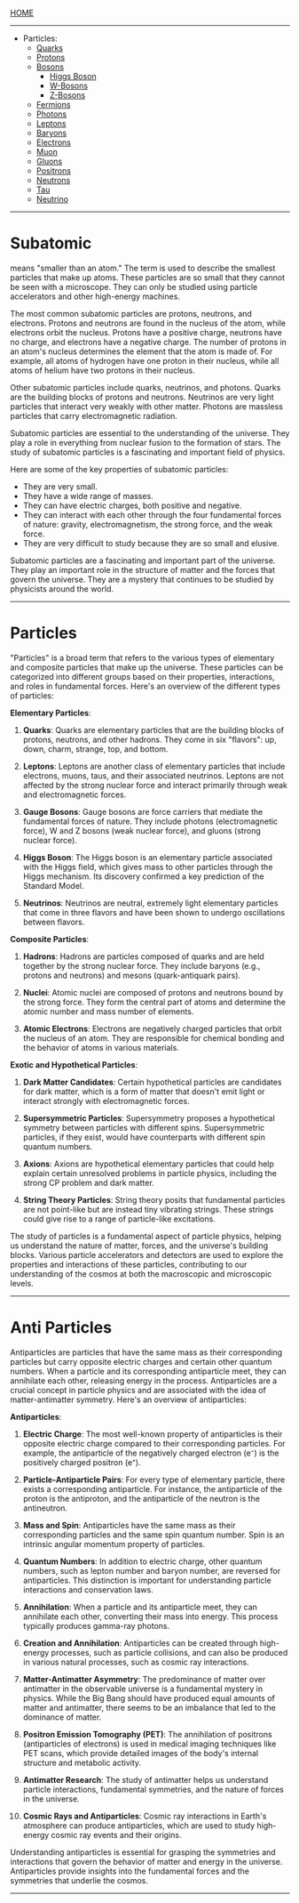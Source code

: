 [HOME](/README.md)  

--------------------

- Particles:
  - [Quarks](/assets/docs/universe/subAtomic/particles/Quarks/readme.md)       
  - [Protons](/assets/docs/universe/subAtomic/particles/Protons/readme.md)     
  - [Bosons](/assets/docs/universe/subAtomic/particles/Bosons/readme.md)
    - [Higgs Boson](/assets/docs/universe/subAtomic/particles/Bosons/HiggsBoson/readme.md)    
    - [W-Bosons](/assets/docs/universe/subAtomic/particles/Bosons/WBoson/readme.md)
    - [Z-Bosons](/assets/docs/universe/subAtomic/particles/Bosons/ZBoson/readme.md)     
  - [Fermions](/assets/docs/universe/subAtomic/particles/Fermions/readme.md)
  - [Photons](/assets/docs/universe/subAtomic/particles/Photons/readme.md)
  - [Leptons](/assets/docs/universe/subAtomic/particles/Leptons/readme.md)
  - [Baryons](/assets/docs/universe/subAtomic/particles/Baryons/readme.md)
  - [Electrons](/assets/docs/universe/subAtomic/particles/Eletrons/readme.md)
  - [Muon](/assets/docs/universe/subAtomic/particles/Muon/readme.md)
  - [Gluons](/assets/docs/universe/subAtomic/particles/Gluons/readme.md)     
  - [Positrons](/assets/docs/universe/subAtomic/particles/Positrons/readme.md)
  - [Neutrons](/assets/docs/universe/subAtomic/particles/Neutrons/readme.md)
  - [Tau](/assets/docs/universe/subAtomic/particles/Tau/readme.md)
  - [Neutrino](/assets/docs/universe/subAtomic/particles/Neutrino/readme.md)      


--------------------    

# Subatomic  

means "smaller than an atom." The term is used to describe the smallest particles that make up atoms. These particles are so small that they cannot be seen with a microscope. They can only be studied using particle accelerators and other high-energy machines.

The most common subatomic particles are protons, neutrons, and electrons. Protons and neutrons are found in the nucleus of the atom, while electrons orbit the nucleus. Protons have a positive charge, neutrons have no charge, and electrons have a negative charge. The number of protons in an atom's nucleus determines the element that the atom is made of. For example, all atoms of hydrogen have one proton in their nucleus, while all atoms of helium have two protons in their nucleus.

Other subatomic particles include quarks, neutrinos, and photons. Quarks are the building blocks of protons and neutrons. Neutrinos are very light particles that interact very weakly with other matter. Photons are massless particles that carry electromagnetic radiation.

Subatomic particles are essential to the understanding of the universe. They play a role in everything from nuclear fusion to the formation of stars. The study of subatomic particles is a fascinating and important field of physics.

Here are some of the key properties of subatomic particles:

* They are very small.
* They have a wide range of masses.
* They can have electric charges, both positive and negative.
* They can interact with each other through the four fundamental forces of nature: gravity, electromagnetism, the strong force, and the weak force.
* They are very difficult to study because they are so small and elusive.

Subatomic particles are a fascinating and important part of the universe. They play an important role in the structure of matter and the forces that govern the universe. They are a mystery that continues to be studied by physicists around the world.

-----------------------------      

# Particles  

"Particles" is a broad term that refers to the various types of elementary and composite particles that make up the universe. These particles can be categorized into different groups based on their properties, interactions, and roles in fundamental forces. Here's an overview of the different types of particles:

**Elementary Particles**:

1. **Quarks**: Quarks are elementary particles that are the building blocks of protons, neutrons, and other hadrons. They come in six "flavors": up, down, charm, strange, top, and bottom.

2. **Leptons**: Leptons are another class of elementary particles that include electrons, muons, taus, and their associated neutrinos. Leptons are not affected by the strong nuclear force and interact primarily through weak and electromagnetic forces.

3. **Gauge Bosons**: Gauge bosons are force carriers that mediate the fundamental forces of nature. They include photons (electromagnetic force), W and Z bosons (weak nuclear force), and gluons (strong nuclear force).

4. **Higgs Boson**: The Higgs boson is an elementary particle associated with the Higgs field, which gives mass to other particles through the Higgs mechanism. Its discovery confirmed a key prediction of the Standard Model.

5. **Neutrinos**: Neutrinos are neutral, extremely light elementary particles that come in three flavors and have been shown to undergo oscillations between flavors.

**Composite Particles**:

1. **Hadrons**: Hadrons are particles composed of quarks and are held together by the strong nuclear force. They include baryons (e.g., protons and neutrons) and mesons (quark-antiquark pairs).

2. **Nuclei**: Atomic nuclei are composed of protons and neutrons bound by the strong force. They form the central part of atoms and determine the atomic number and mass number of elements.

3. **Atomic Electrons**: Electrons are negatively charged particles that orbit the nucleus of an atom. They are responsible for chemical bonding and the behavior of atoms in various materials.

**Exotic and Hypothetical Particles**:

1. **Dark Matter Candidates**: Certain hypothetical particles are candidates for dark matter, which is a form of matter that doesn't emit light or interact strongly with electromagnetic forces.

2. **Supersymmetric Particles**: Supersymmetry proposes a hypothetical symmetry between particles with different spins. Supersymmetric particles, if they exist, would have counterparts with different spin quantum numbers.

3. **Axions**: Axions are hypothetical elementary particles that could help explain certain unresolved problems in particle physics, including the strong CP problem and dark matter.

4. **String Theory Particles**: String theory posits that fundamental particles are not point-like but are instead tiny vibrating strings. These strings could give rise to a range of particle-like excitations.

The study of particles is a fundamental aspect of particle physics, helping us understand the nature of matter, forces, and the universe's building blocks. Various particle accelerators and detectors are used to explore the properties and interactions of these particles, contributing to our understanding of the cosmos at both the macroscopic and microscopic levels.    

----------------------------------          

# Anti Particles   

Antiparticles are particles that have the same mass as their corresponding particles but carry opposite electric charges and certain other quantum numbers. When a particle and its corresponding antiparticle meet, they can annihilate each other, releasing energy in the process. Antiparticles are a crucial concept in particle physics and are associated with the idea of matter-antimatter symmetry. Here's an overview of antiparticles:

**Antiparticles**:

1. **Electric Charge**: The most well-known property of antiparticles is their opposite electric charge compared to their corresponding particles. For example, the antiparticle of the negatively charged electron (e⁻) is the positively charged positron (e⁺).

2. **Particle-Antiparticle Pairs**: For every type of elementary particle, there exists a corresponding antiparticle. For instance, the antiparticle of the proton is the antiproton, and the antiparticle of the neutron is the antineutron.

3. **Mass and Spin**: Antiparticles have the same mass as their corresponding particles and the same spin quantum number. Spin is an intrinsic angular momentum property of particles.

4. **Quantum Numbers**: In addition to electric charge, other quantum numbers, such as lepton number and baryon number, are reversed for antiparticles. This distinction is important for understanding particle interactions and conservation laws.

5. **Annihilation**: When a particle and its antiparticle meet, they can annihilate each other, converting their mass into energy. This process typically produces gamma-ray photons.

6. **Creation and Annihilation**: Antiparticles can be created through high-energy processes, such as particle collisions, and can also be produced in various natural processes, such as cosmic ray interactions.

7. **Matter-Antimatter Asymmetry**: The predominance of matter over antimatter in the observable universe is a fundamental mystery in physics. While the Big Bang should have produced equal amounts of matter and antimatter, there seems to be an imbalance that led to the dominance of matter.

8. **Positron Emission Tomography (PET)**: The annihilation of positrons (antiparticles of electrons) is used in medical imaging techniques like PET scans, which provide detailed images of the body's internal structure and metabolic activity.

9. **Antimatter Research**: The study of antimatter helps us understand particle interactions, fundamental symmetries, and the nature of forces in the universe.

10. **Cosmic Rays and Antiparticles**: Cosmic ray interactions in Earth's atmosphere can produce antiparticles, which are used to study high-energy cosmic ray events and their origins.

Understanding antiparticles is essential for grasping the symmetries and interactions that govern the behavior of matter and energy in the universe. Antiparticles provide insights into the fundamental forces and the symmetries that underlie the cosmos.      

----------------------------------
